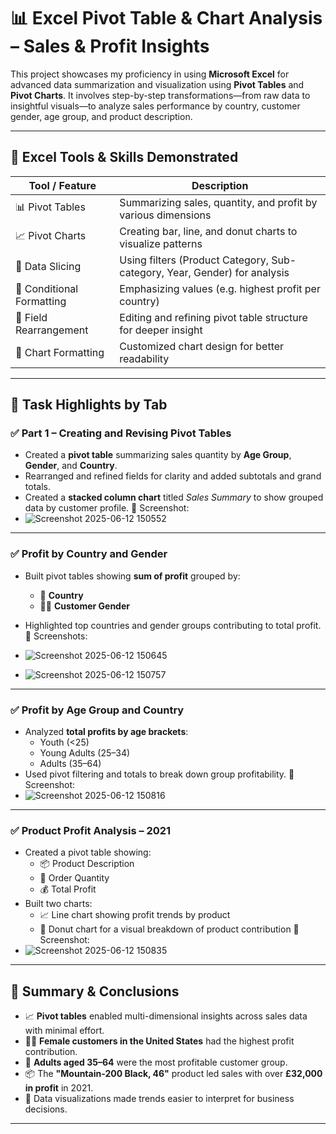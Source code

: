 # 📊 Excel Pivot Table & Chart Analysis – Sales & Profit Insights

This project showcases my proficiency in using **Microsoft Excel** for advanced data summarization and visualization using **Pivot Tables** and **Pivot Charts**. It involves step-by-step transformations—from raw data to insightful visuals—to analyze sales performance by country, customer gender, age group, and product description.

---

## 🧰 Excel Tools & Skills Demonstrated

| Tool / Feature           | Description                                                                 |
|--------------------------|-----------------------------------------------------------------------------|
| 📊 Pivot Tables           | Summarizing sales, quantity, and profit by various dimensions              |
| 📈 Pivot Charts           | Creating bar, line, and donut charts to visualize patterns                 |
| 🔁 Data Slicing           | Using filters (Product Category, Sub-category, Year, Gender) for analysis |
| 🎯 Conditional Formatting | Emphasizing values (e.g. highest profit per country)                       |
| 🧩 Field Rearrangement    | Editing and refining pivot table structure for deeper insight              |
| 🎨 Chart Formatting       | Customized chart design for better readability                             |

---

## 🔢 Task Highlights by Tab

### ✅ Part 1 – Creating and Revising Pivot Tables
- Created a **pivot table** summarizing sales quantity by **Age Group**, **Gender**, and **Country**.
- Rearranged and refined fields for clarity and added subtotals and grand totals.
- Created a **stacked column chart** titled *Sales Summary* to show grouped data by customer profile.
📸 Screenshot:  
- ![Screenshot 2025-06-12 150552](https://github.com/user-attachments/assets/d18e5ec5-5153-425d-b8e6-e1bb08cab520)


---

### ✅ Profit by Country and Gender
- Built pivot tables showing **sum of profit** grouped by:
  - 📍 **Country**  
  - 🙋‍♀️ **Customer Gender**
- Highlighted top countries and gender groups contributing to total profit.
📸 Screenshots:
- ![Screenshot 2025-06-12 150645](https://github.com/user-attachments/assets/9aae7e79-1748-493a-a8db-d95f3f74a357)

- ![Screenshot 2025-06-12 150757](https://github.com/user-attachments/assets/6ded22ec-a497-4fb8-a9f5-6d81ecbb5f64)

---

### ✅ Profit by Age Group and Country
- Analyzed **total profits by age brackets**:
  - Youth (<25)
  - Young Adults (25–34)
  - Adults (35–64)
- Used pivot filtering and totals to break down group profitability.
📸 Screenshot:  
- ![Screenshot 2025-06-12 150816](https://github.com/user-attachments/assets/c5d96303-2995-4c10-ae8f-f7d8bad6f27b)

---

### ✅ Product Profit Analysis – 2021
- Created a pivot table showing:
  - 📦 Product Description
  - 🛒 Order Quantity
  - 💰 Total Profit
- Built two charts:
  - 📈 Line chart showing profit trends by product
  - 🧁 Donut chart for a visual breakdown of product contribution
📸 Screenshot:
- ![Screenshot 2025-06-12 150835](https://github.com/user-attachments/assets/e85d3892-dbc7-45b1-af2b-31c559b5e2da)



---

## 🧠 Summary & Conclusions

- 📈 **Pivot tables** enabled multi-dimensional insights across sales data with minimal effort.
- 👩‍💼 **Female customers in the United States** had the highest profit contribution.
- 🔢 **Adults aged 35–64** were the most profitable customer group.
- 📦 The **"Mountain-200 Black, 46"** product led sales with over **£32,000 in profit** in 2021.
- 🎨 Data visualizations made trends easier to interpret for business decisions.

---

